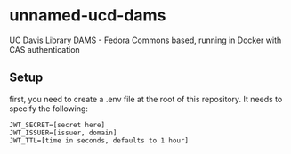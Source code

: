 # unnamed-ucd-dams
UC Davis Library DAMS - Fedora Commons based, running in Docker with CAS authentication

## Setup

first, you need to create a .env file at the root of this repository.
It needs to specify the following:

```
JWT_SECRET=[secret here]
JWT_ISSUER=[issuer, domain]
JWT_TTL=[time in seconds, defaults to 1 hour]
```